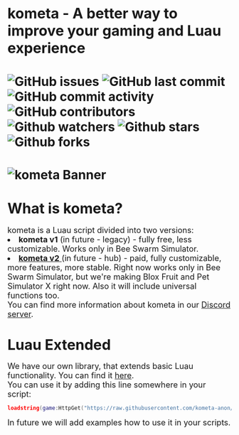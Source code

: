 # <font size = "6"> kometa - A better way to improve your gaming and Luau experience </font>
# ![GitHub issues](https://img.shields.io/github/issues/kometa-anon/kometa) ![GitHub last commit](https://img.shields.io/github/last-commit/kometa-anon/kometa) ![GitHub commit activity](https://img.shields.io/github/commit-activity/m/kometa-anon/kometa) ![GitHub contributors](https://img.shields.io/github/contributors/kometa-anon/kometa) ![Github watchers](https://img.shields.io/github/watchers/kometa-anon/kometa?style=social) ![Github stars](https://img.shields.io/github/stars/kometa-anon/kometa?style=social) ![Github forks](https://img.shields.io/github/forks/kometa-anon/kometa?style=social)

# ![kometa Banner](https://media.discordapp.net/attachments/740673508014817353/1085255610511130714/kometa_banner_no_gradient_1.gif)

# <font size = "6"> What is kometa?</font>
<font size = "4">
    kometa is a Luau script divided into two versions:
    <li>
        <b>kometa v1</b>
        <x>
            (in future - legacy)
        </x> - fully free, less customizable. Works only in Bee Swarm Simulator.
    </li>
    <li>
        <a href = "https://buy.kometa.pw/">
            <b>kometa v2</b>
        </a> 
        <x>
            (in future - hub)
        </x> - paid, fully customizable, more features, more stable. Right now works only in Bee Swarm Simulator, but we're making Blox Fruit and Pet Simulator X right now. Also it will include universal functions too.
    </li>
</font>

<font size = "4">
    You can find more information about kometa in our <a href = "https://discord.com/invite/2a5gVpcpzv">Discord server</a>.
</font>

# <font size = "6"> Luau Extended</font>
<font size = "4">
    We have our own library, that extends basic Luau functionality. You can find it <a href = "https://github.com/kometa-anon/kometa/blob/main/luau/LuauExtended.lua">here</a>.<br>
    You can use it by adding this line somewhere in your script:
</font>

```lua
loadstring(game:HttpGet("https://raw.githubusercontent.com/kometa-anon/kometa/main/luau/LuauExtended.lua"))()
```
<font size = "4">
    In future we will add examples how to use it in your scripts.
</font>
